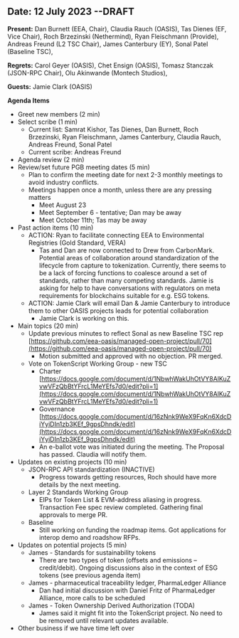 ## Date: 12 July 2023 --DRAFT

**Present:** Dan Burnett (EEA, Chair), Claudia Rauch (OASIS), Tas Dienes (EF, Vice Chair), Roch Brzezinski (Nethermind), Ryan Fleischmann (Provide), Andreas Freund (L2 TSC Chair), James Canterbury (EY), Sonal Patel (Baseline TSC), 

**Regrets:** Carol Geyer (OASIS), Chet Ensign (OASIS), Tomasz Stanczak (JSON-RPC Chair), Olu Akinwande (Montech Studios), 

**Guests:** Jamie Clark (OASIS)

**Agenda Items**

* Greet new members (2 min)
* Select scribe (1 min)
    * Current list: Samrat Kishor, Tas Dienes, Dan Burnett, Roch Brzezinski, Ryan Fleischmann, James Canterbury, Claudia Rauch, Andreas Freund, Sonal Patel
    * Current scribe: Andreas Freund
* Agenda review (2 min)
* Review/set future PGB meeting dates (5 min)
    * Plan to confirm the meeting date for next 2-3 monthly meetings to avoid industry conflicts. 
    * Meetings happen once a month, unless there are any pressing matters
        * Meet August 23
        * Meet September 6 - tentative; Dan may be away
        * Meet October 11th; Tas may be away
* Past action items (10 min)
    * ACTION: Ryan to facilitate connecting EEA to Environmental Registries (Gold Standard, VERA)
        * Tas and Dan are now connected to Drew from CarbonMark. Potential areas of collaboration around standardization of the lifecycle from capture to tokenization. Currently, there seems to be a lack of forcing functions to coalesce around a set of standards, rather than many competing standards. Jamie is asking for help to have conversations with regulators on meta requirements for blockchains suitable for e.g. ESG tokens.
    * ACTION: Jamie Clark will email Dan & Jamie Canterbury to introduce them to other OASIS projects leads for potential collaboration
        * Jamie Clark is working on this.
* Main topics (20 min) 
    * Update previous minutes to reflect Sonal as new Baseline TSC rep \
[https://github.com/eea-oasis/managed-open-project/pull/70](https://github.com/eea-oasis/managed-open-project/pull/70) 
        * Motion submitted and approved with no objection. PR merged. 
    * Vote on TokenScript Working Group - new TSC
        * Charter [https://docs.google.com/document/d/1NbwhWakUhOtVY8AlKuZvwVFzQbBtYFrcL1MeYEfs7d0/edit?pli=1](https://docs.google.com/document/d/1NbwhWakUhOtVY8AlKuZvwVFzQbBtYFrcL1MeYEfs7d0/edit?pli=1)
        * Governance [https://docs.google.com/document/d/16zNnk9WeX9FqKn6XdcDiYyiDIn1zb3KEf_9gpsDhndk/edit](https://docs.google.com/document/d/16zNnk9WeX9FqKn6XdcDiYyiDIn1zb3KEf_9gpsDhndk/edit)
        * An e-ballot vote was initiated during the meeting. The Proposal has passed.  Claudia will notify them.
* Updates on existing projects (10 min)
    * JSON-RPC API standardization (INACTIVE)
        * Progress towards getting resources, Roch should have more details by the next meeting.
    * Layer 2 Standards Working Group 
        * EIPs for Token List & EVM-address aliasing in progress. Transaction Fee spec review completed. Gathering final approvals to merge PR. 
    * Baseline
        * Still working on funding the roadmap items. Got applications for interop demo and roadshow RFPs. 
* Updates on potential projects (5 min) 
    * James - Standards for sustainability tokens
        * There are two types of token (offsets and emissions – credit/debit). Ongoing discussions also in the context of ESG tokens (see previous agenda item)
    * James - pharmaceutical traceability ledger, PharmaLedger Alliance
        * Dan had initial discussion with Daniel Fritz of PharmaLedger Alliance, more calls to be scheduled
    * James - Token Ownership Derived Authorization (TODA) 
        * James said it might fit into the TokenScript project. No need to be removed until relevant updates available.
* Other business if we have time left over
